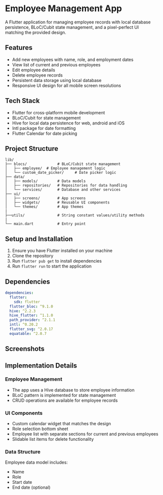 # Employee Management App

A Flutter application for managing employee records with local database persistence, BLoC/Cubit state management, and a pixel-perfect UI matching the provided design.

## Features

- Add new employees with name, role, and employment dates
- View list of current and previous employees
- Edit employee details
- Delete employee records
- Persistent data storage using local database
- Responsive UI design for all mobile screen resolutions

## Tech Stack

- Flutter for cross-platform mobile development
- BLoC/Cubit for state management
- Hive for local data persistence for web, android and iOS
- Intl package for date formatting
- Flutter Calendar for date picking

## Project Structure

```
lib/
├── blocs/              # BLoC/Cubit state management
│   ├── employee/  # Employee management logic
│   └── custom_date_picker/     # Date picker logic
├── data/
│   ├── models/         # Data models
│   ├── repositories/   # Repositories for data handling
│   └── services/       # Database and other services
├── ui/
│   ├── screens/        # App screens
│   ├── widgets/        # Reusable UI components
│   └── themes/         # App themes
|
├──utils/               # String constant values/utility methods
|
└── main.dart           # Entry point
```

## Setup and Installation

1. Ensure you have Flutter installed on your machine
2. Clone the repository
3. Run `flutter pub get` to install dependencies
4. Run `flutter run` to start the application

## Dependencies

```yaml
dependencies:
  flutter:
    sdk: flutter
  flutter_bloc: ^9.1.0
  hive: ^2.2.3
  hive_flutter: ^1.1.0
  path_provider: ^2.1.1
  intl: ^0.20.2
  flutter_svg: ^2.0.17
  equatable: ^2.0.7
```

## Screenshots



## Implementation Details

### Employee Management
- The app uses a Hive database to store employee information
- BLoC pattern is implemented for state management
- CRUD operations are available for employee records

### UI Components
- Custom calendar widget that matches the design
- Role selection bottom sheet
- Employee list with separate sections for current and previous employees
- Slidable list items for delete functionality

### Data Structure
Employee data model includes:
- Name
- Role
- Start date
- End date (optional)
